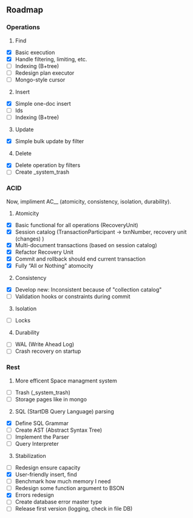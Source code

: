 ## Roadmap

### Operations

1. Find
- [X] Basic execution
- [X] Handle filtering, limiting, etc.
- [ ] Indexing (B+tree)
- [ ] Redesign plan executor
- [ ] Mongo-style cursor 

2. Insert
- [X] Simple one-doc insert
- [ ] Ids
- [ ] Indexing (B+tree)

3. Update
- [X] Simple bulk update by filter

4. Delete
- [X] Delete operation by filters
- [ ] Create _system_trash

### ACID

Now, impliment AC__ (atomicity, consistency, isolation, durability).

1. Atomicity
- [X] Basic functional for all operations (RecoveryUnit)
- [X] Session catalog (TransactionParticipant -> txnNumber, recovery unit (changes) )
- [X] Multi-document transactions (based on session catalog)
- [X] Refactor Recovery Unit
- [X] Commit and rollback should end current transaction
- [X] Fully “All or Nothing” atomocity

2. Consistency
- [X] Develop new: Inconsistent because of "collection catalog"
- [ ] Validation hooks or constraints during commit

3. Isolation
- [ ] Locks

4. Durability
- [ ] WAL (Write Ahead Log)
- [ ] Crash recovery on startup

### Rest

1. More efficent Space managment system
- [ ] Trash (_system_trash)
- [ ] Storage pages like in mongo

2. SQL (StartDB Query Language) parsing
- [X] Define SQL Grammar
- [ ] Create AST (Abstract Syntax Tree)
- [ ] Implement the Parser
- [ ] Query Interpreter

3. Stabilization
- [ ] Redesign ensure capacity
- [X] User-friendly insert, find
- [ ] Benchmark how much memory I need
- [ ] Redesign some function argument to BSON
- [X] Errors redesign
- [ ] Create database error master type
- [ ] Release first version (logging, check in file DB)